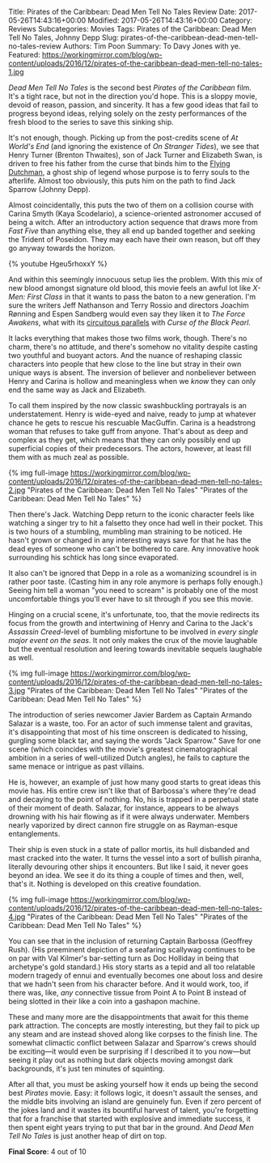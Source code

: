 Title: Pirates of the Caribbean: Dead Men Tell No Tales Review
Date: 2017-05-26T14:43:16+00:00
Modified: 2017-05-26T14:43:16+00:00
Category: Reviews
Subcategories: Movies
Tags: Pirates of the Caribbean: Dead Men Tell No Tales, Johnny Depp
Slug: pirates-of-the-caribbean-dead-men-tell-no-tales-review
Authors: Tim Poon
Summary: To Davy Jones with ye.
Featured: https://workingmirror.com/blog/wp-content/uploads/2016/12/pirates-of-the-caribbean-dead-men-tell-no-tales-1.jpg

*Dead Men Tell No Tales* is the second best *Pirates of the Caribbean* film. It's a tight race, but not in the direction you'd hope. This is a sloppy movie, devoid of reason, passion, and sincerity. It has a few good ideas that fail to progress beyond ideas, relying solely on the zesty performances of the fresh blood to the series to save this sinking ship.

It's not enough, though. Picking up from the post-credits scene of *At World's End* (and ignoring the existence of *On Stranger Tides*), we see that Henry Turner (Brenton Thwaites), son of Jack Turner and Elizabeth Swan, is driven to free his father from the curse that binds him to the [Flying Dutchman](http://pirates.wikia.com/wiki/Flying_Dutchman), a ghost ship of legend whose purpose is to ferry souls to the afterlife. Almost too obviously, this puts him on the path to find Jack Sparrow (Johnny Depp).

Almost coincidentally, this puts the two of them on a collision course with Carina Smyth (Kaya Scodelario), a science-oriented astronomer accused of being a witch. After an introductory action sequence that draws more from *Fast Five* than anything else, they all end up banded together and seeking the Trident of Poseidon. They may each have their own reason, but off they go anyway towards the horizon.

{% youtube Hgeu5rhoxxY %}

And within this seemingly innocuous setup lies the problem. With this mix of new blood amongst signature old blood, this movie feels an awful lot like *X-Men: First Class* in that it wants to pass the baton to a new generation. I'm sure the writers Jeff Nathanson and Terry Rossio and directors Joachim Rønning and Espen Sandberg would even say they liken it to *The Force Awakens*, what with its [circuitous parallels](http://www.digitalspy.com/movies/pirates-of-the-caribbean/news/a667572/kaya-scodelario-on-pirates-of-the-caribbean-5-itll-be-much-more-like-the-first-film/) with *Curse of the Black Pearl*.

It lacks everything that makes those two films work, though. There's no charm, there's no attitude, and there's somehow no vitality despite casting two youthful and buoyant actors. And the nuance of reshaping classic characters into people that hew close to the line but stray in their own unique ways is absent. The inversion of believer and nonbeliever between Henry and Carina is hollow and meaningless when we *know* they can only end the same way as Jack and Elizabeth.

To call them inspired by the now classic swashbuckling portrayals is an understatement. Henry is wide-eyed and naive, ready to jump at whatever chance he gets to rescue his rescuable MacGuffin. Carina is a headstrong woman that refuses to take guff from anyone. That's about as deep and complex as they get, which means that they can only possibly end up superficial copies of their predecessors. The actors, however, at least fill them with as much zeal as possible.

{% img full-image https://workingmirror.com/blog/wp-content/uploads/2016/12/pirates-of-the-caribbean-dead-men-tell-no-tales-2.jpg "Pirates of the Caribbean: Dead Men Tell No Tales" "Pirates of the Caribbean: Dead Men Tell No Tales" %}

Then there's Jack. Watching Depp return to the iconic character feels like watching a singer try to hit a falsetto they once had well in their pocket. This is two hours of a stumbling, mumbling man straining to be noticed. He hasn't grown or changed in any interesting ways save for that he has the dead eyes of someone who can't be bothered to care. Any innovative hook surrounding his schtick has long since evaporated.

It also can't be ignored that Depp in a role as a womanizing scoundrel is in rather poor taste. (Casting him in any role anymore is perhaps folly enough.) Seeing him tell a woman "you need to scream" is probably one of the most uncomfortable things you'll ever have to sit through if you see this movie.

Hinging on a crucial scene, it's unfortunate, too, that the movie redirects its focus from the growth and intertwining of Henry and Carina to the Jack's *Assassin Creed*-level of bumbling misfortune to be involved in *every single major event on the seas*. It not only makes the crux of the movie laughable but the eventual resolution and leering towards inevitable sequels laughable as well.

{% img full-image https://workingmirror.com/blog/wp-content/uploads/2016/12/pirates-of-the-caribbean-dead-men-tell-no-tales-3.jpg "Pirates of the Caribbean: Dead Men Tell No Tales" "Pirates of the Caribbean: Dead Men Tell No Tales" %}

The introduction of series newcomer Javier Bardem as Captain Armando Salazar is a waste, too. For an actor of such immense talent and gravitas, it's disappointing that most of his time onscreen is dedicated to hissing, gurgling some black tar, and saying the words "Jack Sparrow." Save for one scene (which coincides with the movie's greatest cinematographical ambition in a series of well-utilized Dutch angles), he fails to capture the same menace or intrigue as past villains.

He is, however, an example of just how many good starts to great ideas this movie has. His entire crew isn't like that of Barbossa's where they're dead and decaying to the point of nothing. No, his is trapped in a perpetual state of their moment of death. Salazar, for instance, appears to be always drowning with his hair flowing as if it were always underwater. Members nearly vaporized by direct cannon fire struggle on as Rayman-esque entanglements.

Their ship is even stuck in a state of pallor mortis, its hull disbanded and mast cracked into the water. It turns the vessel into a sort of bullish piranha, literally devouring other ships it encounters. But like I said, it never goes beyond an idea. We see it do its thing a couple of times and then, well, that's it. Nothing is developed on this creative foundation.

{% img full-image https://workingmirror.com/blog/wp-content/uploads/2016/12/pirates-of-the-caribbean-dead-men-tell-no-tales-4.jpg "Pirates of the Caribbean: Dead Men Tell No Tales" "Pirates of the Caribbean: Dead Men Tell No Tales" %}

You can see that in the inclusion of returning Captain Barbossa (Geoffrey Rush). (His preeminent depiction of a seafaring scallywag continues to be on par with Val Kilmer's bar-setting turn as Doc Holliday in being that archetype's gold standard.) His story starts as a tepid and all too relatable modern tragedy of ennui and eventually becomes one about loss and desire that we hadn't seen from his character before. And it would work, too, if there was, like, *any* connective tissue from Point A to Point B instead of being slotted in their like a coin into a gashapon machine.

These and many more are the disappointments that await for this theme park attraction. The concepts are mostly interesting, but they fail to pick up any steam and are instead shoved along like corpses to the finish line. The somewhat climactic conflict between Salazar and Sparrow's crews should be exciting—it would even be surprising if I described it to you now—but seeing it play out as nothing but dark objects moving amongst dark backgrounds, it's just ten minutes of squinting.

After all that, you must be asking yourself how it ends up being the second best *Pirates* movie. Easy: it follows logic, it doesn't assault the senses, and the middle bits involving an island are genuinely fun. Even if zero percent of the jokes land and it wastes its bountiful harvest of talent, you're forgetting that for a franchise that started with explosive and immediate success, it then spent eight years trying to put that bar in the ground. And *Dead Men Tell No Tales* is just another heap of dirt on top.

**Final Score**: 4 out of 10
